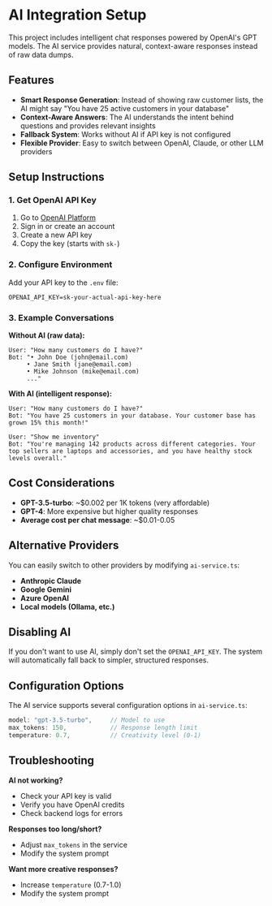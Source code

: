 # AI Integration Setup

This project includes intelligent chat responses powered by OpenAI's GPT models. The AI service provides natural, context-aware responses instead of raw data dumps.

## Features

- **Smart Response Generation**: Instead of showing raw customer lists, the AI might say "You have 25 active customers in your database"
- **Context-Aware Answers**: The AI understands the intent behind questions and provides relevant insights
- **Fallback System**: Works without AI if API key is not configured
- **Flexible Provider**: Easy to switch between OpenAI, Claude, or other LLM providers

## Setup Instructions

### 1. Get OpenAI API Key

1. Go to [OpenAI Platform](https://platform.openai.com/api-keys)
2. Sign in or create an account
3. Create a new API key
4. Copy the key (starts with `sk-`)

### 2. Configure Environment

Add your API key to the `.env` file:

```env
OPENAI_API_KEY=sk-your-actual-api-key-here
```

### 3. Example Conversations

**Without AI (raw data):**
```
User: "How many customers do I have?"
Bot: "• John Doe (john@email.com)
     • Jane Smith (jane@email.com)
     • Mike Johnson (mike@email.com)
     ..."
```

**With AI (intelligent response):**
```
User: "How many customers do I have?"
Bot: "You have 25 customers in your database. Your customer base has grown 15% this month!"

User: "Show me inventory"
Bot: "You're managing 142 products across different categories. Your top sellers are laptops and accessories, and you have healthy stock levels overall."
```

## Cost Considerations

- **GPT-3.5-turbo**: ~$0.002 per 1K tokens (very affordable)
- **GPT-4**: More expensive but higher quality responses
- **Average cost per chat message**: ~$0.01-0.05

## Alternative Providers

You can easily switch to other providers by modifying `ai-service.ts`:

- **Anthropic Claude**
- **Google Gemini**  
- **Azure OpenAI**
- **Local models (Ollama, etc.)**

## Disabling AI

If you don't want to use AI, simply don't set the `OPENAI_API_KEY`. The system will automatically fall back to simpler, structured responses.

## Configuration Options

The AI service supports several configuration options in `ai-service.ts`:

```typescript
model: "gpt-3.5-turbo",     // Model to use
max_tokens: 150,            // Response length limit  
temperature: 0.7,           // Creativity level (0-1)
```

## Troubleshooting

**AI not working?**
- Check your API key is valid
- Verify you have OpenAI credits
- Check backend logs for errors

**Responses too long/short?**
- Adjust `max_tokens` in the service
- Modify the system prompt

**Want more creative responses?**
- Increase `temperature` (0.7-1.0)
- Modify the system prompt
